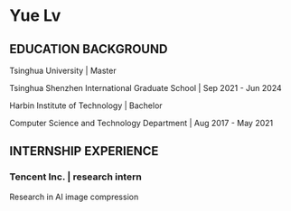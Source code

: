 # Yue Lv

## EDUCATION BACKGROUND

 Tsinghua University \| Master 
 
 Tsinghua Shenzhen International Graduate School \| Sep 2021 - Jun 2024


 Harbin Institute of Technology \| Bachelor 
 
 Computer Science and Technology Department \| Aug 2017 - May 2021
 

## INTERNSHIP EXPERIENCE

### Tencent Inc. | research intern

Research in AI image compression
